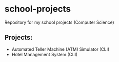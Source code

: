 # school-projects
 Repository for my school projects (Computer Science)


## Projects:
- Automated Teller Machine (ATM) Simulator (CLI)
- Hotel Management System (CLI)